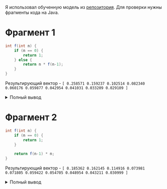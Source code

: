 Я использовал обученную модель из [репозитория](https://github.com/tech-srl/code2vec).
Для проверки нужны фрагменты кода на Java.

# Фрагмент 1
```java
int f(int n) {
    if (n == 0) {
        return 1; 
    } else {
        return n * f(n-1);
    }
}
```

Результирующий вектор - 
`[
0.258571
0.159237
0.102514
0.082340
0.060176
0.059877
0.042954
0.041031
0.033209
0.029109
]`

<details>
    <summary>Полный вывод</summary>

    Original name:  f
        (0.472304) predicted: ['m']                                                                         
        (0.174314) predicted: ['fact']                                                                      
        (0.101179) predicted: ['factorial']                                                                 
        (0.095780) predicted: ['faculty']                                                                   
        (0.067391) predicted: ['get', 'n']                                                                  
        (0.038753) predicted: ['get', 'result', 'score']                                                    
        (0.013598) predicted: ['is', 'power', 'of']                                                         
        (0.013113) predicted: ['digit', 'count']                                                            
        (0.012808) predicted: ['comb']                                                                      
        (0.010760) predicted: ['get', 'in']                                                                 
    Attention:                                                                                                  
    0.258571        context: n,(NameExpr0)^(BinaryExpr:times)_(MethodCallExpr1)_(BinaryExpr:minus)_(NameExpr0),n
    0.159237        context: 1,(IntegerLiteralExpr1)^(BinaryExpr:minus1)^(MethodCallExpr)_(NameExpr2),f         
    0.102514        context: int,(PrimitiveType0)^(MethodDeclaration)_(NameExpr1),METHOD_NAME
    0.082340        context: 0,(IntegerLiteralExpr1)^(BinaryExpr:equals)^(IfStmt)_(BlockStmt)_(ReturnStmt)_(IntegerLiteralExpr0),1
    0.060176        context: METHOD_NAME,(NameExpr1)^(MethodDeclaration)_(BlockStmt)_(IfStmt)_(BlockStmt)_(ReturnStmt)_(BinaryExpr:times)_(NameExpr0),n
    0.059877        context: int,(PrimitiveType1)^(Parameter)^(MethodDeclaration)_(BlockStmt)_(IfStmt)_(BlockStmt)_(ReturnStmt)_(IntegerLiteralExpr0),1
    0.042954        context: int,(PrimitiveType0)^(MethodDeclaration)_(Parameter)_(VariableDeclaratorId0),n
    0.041031        context: n,(VariableDeclaratorId0)^(Parameter)^(MethodDeclaration)_(BlockStmt)_(IfStmt)_(BlockStmt)_(ReturnStmt)_(BinaryExpr:times)_(NameExpr0),n
    0.033209        context: int,(PrimitiveType0)^(MethodDeclaration)_(Parameter)_(PrimitiveType1),int
    0.029109        context: n,(VariableDeclaratorId0)^(Parameter)_(PrimitiveType1),int
</details>

# Фрагмент 2
```java
int f(int n) {
    if (n == 0) {
        return 1; 
    }
    
    return f(n-1) * n;
}
```

Результирующий вектор - 
`[
0.185362
0.162145
0.114916
0.073981
0.071805
0.059422
0.054705
0.048954
0.043211
0.030999
]`

<details>
    <summary>Полный вывод</summary>

    Original name:  f
        (0.709648) predicted: ['m']                                                                                                                           
        (0.153206) predicted: ['get', 'f']                                                                                                                    
        (0.029845) predicted: ['faculty']                                                                                                                     
        (0.025613) predicted: ['n']                                                                                                                           
        (0.021773) predicted: ['neg']                                                                                                                         
        (0.017769) predicted: ['factorial']                                                                                                                   
        (0.013131) predicted: ['method']                                                                                                                      
        (0.009915) predicted: ['goo']                                                                                                                         
        (0.009796) predicted: ['compute']                                                                                                                     
        (0.009304) predicted: ['foo']

    Attention:                                                                                                                                                    
    0.185362        context: int,(PrimitiveType1)^(Parameter)^(MethodDeclaration)_(BlockStmt)_(ReturnStmt)_(BinaryExpr:times)_(MethodCallExpr0)_(NameExpr2),f     
    0.162145        context: int,(PrimitiveType1)^(Parameter)^(MethodDeclaration)_(BlockStmt)_(ReturnStmt)_(BinaryExpr:times)_(NameExpr1),n                       
    0.114916        context: 1,(IntegerLiteralExpr1)^(BinaryExpr:minus1)^(MethodCallExpr)_(NameExpr2),f                                                           
    0.073981        context: int,(PrimitiveType0)^(MethodDeclaration)_(NameExpr1),METHOD_NAME                                                                     
    0.071805        context: n,(VariableDeclaratorId0)^(Parameter)^(MethodDeclaration)_(BlockStmt)_(ReturnStmt)_(BinaryExpr:times)_(MethodCallExpr0)_(NameExpr2),f
    0.059422        context: 0,(IntegerLiteralExpr1)^(BinaryExpr:equals)^(IfStmt)_(BlockStmt)_(ReturnStmt)_(IntegerLiteralExpr0),1                                
    0.054705        context: n,(VariableDeclaratorId0)^(Parameter)^(MethodDeclaration)_(BlockStmt)_(ReturnStmt)_(BinaryExpr:times)_(NameExpr1),n                  
    0.048954        context: METHOD_NAME,(NameExpr1)^(MethodDeclaration)_(BlockStmt)_(ReturnStmt)_(BinaryExpr:times)_(MethodCallExpr0)_(NameExpr2),f              
    0.043211        context: int,(PrimitiveType1)^(Parameter)^(MethodDeclaration)_(BlockStmt)_(IfStmt)_(BlockStmt)_(ReturnStmt)_(IntegerLiteralExpr0),1           
    0.030999        context: int,(PrimitiveType0)^(MethodDeclaration)_(Parameter)_(VariableDeclaratorId0),n
</details>